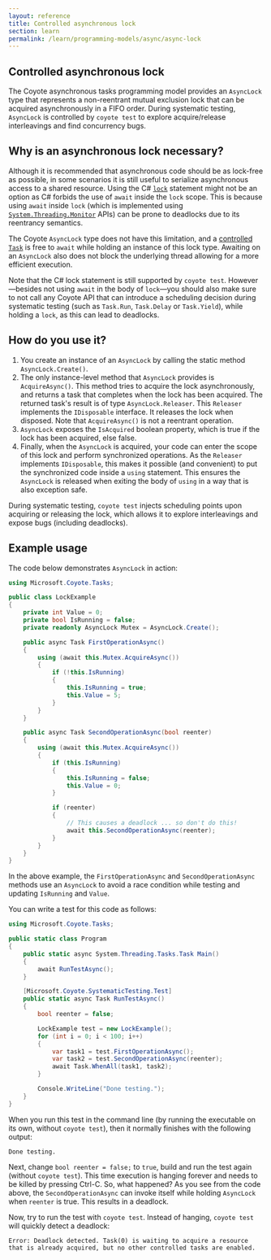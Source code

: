 ```yaml
---
layout: reference
title: Controlled asynchronous lock
section: learn
permalink: /learn/programming-models/async/async-lock
---
```


## Controlled asynchronous lock

The Coyote asynchronous tasks programming model provides an `AsyncLock` type that represents a
non-reentrant mutual exclusion lock that can be acquired asynchronously in a FIFO order. During
systematic testing, `AsyncLock` is controlled by `coyote test` to explore acquire/release
interleavings and find concurrency bugs.

## Why is an asynchronous lock necessary?

Although it is recommended that asynchronous code should be as lock-free as possible, in some
scenarios it is still useful to serialize asynchronous access to a shared resource. Using the C#
[`lock`](https://docs.microsoft.com/en-us/dotnet/csharp/language-reference/keywords/lock-statement)
statement might not be an option as C# forbids the use of `await` inside the `lock` scope. This is
because using `await` inside `lock` (which is implemented using
[`System.Threading.Monitor`](https://docs.microsoft.com/en-us/dotnet/api/system.threading.monitor)
APIs) can be prone to deadlocks due to its reentrancy semantics.

The Coyote `AsyncLock` type does not have this limitation, and a [controlled `Task`](overview) is
free to `await` while holding an instance of this lock type. Awaiting on an `AsyncLock` also does
not block the underlying thread allowing for a more efficient execution.

Note that the C# lock statement is still supported by `coyote test`. However&mdash;besides not using
`await` in the body of `lock`&mdash;you should also make sure to not call any Coyote API that can
introduce a scheduling decision during systematic testing (such as `Task.Run`, `Task.Delay` or
`Task.Yield`), while holding a `lock`, as this can lead to deadlocks.

## How do you use it?

1. You create an instance of an `AsyncLock` by calling the static method `AsyncLock.Create()`.
2. The only instance-level method that `AsyncLock` provides is `AcquireAsync()`. This method tries
   to acquire the lock asynchronously, and returns a task that completes when the lock has been
   acquired. The returned task's result is of type `AsyncLock.Releaser`. This `Releaser` implements
   the `IDisposable` interface. It releases the lock when disposed. Note that `AcquireAsync()` is
   not a reentrant operation.
3. `AsyncLock` exposes the `IsAcquired` boolean property, which is true if the lock has been
   acquired, else false.
4. Finally, when the `AsyncLock` is acquired, your code can enter the scope of this lock and perform
   synchronized operations. As the `Releaser` implements `IDisposable`, this makes it possible (and
   convenient) to put the synchronized code inside a `using` statement. This ensures the `AsyncLock`
   is released when exiting the body of `using` in a way that is also exception safe.

During systematic testing, `coyote test` injects scheduling points upon acquiring or releasing the
lock, which allows it to explore interleavings and expose bugs (including deadlocks).

## Example usage

The code below demonstrates `AsyncLock` in action:

```c#
using Microsoft.Coyote.Tasks;

public class LockExample
{
    private int Value = 0;
    private bool IsRunning = false;
    private readonly AsyncLock Mutex = AsyncLock.Create();

    public async Task FirstOperationAsync()
    {
        using (await this.Mutex.AcquireAsync())
        {
            if (!this.IsRunning)
            {
                this.IsRunning = true;
                this.Value = 5;
            }
        }
    }

    public async Task SecondOperationAsync(bool reenter)
    {
        using (await this.Mutex.AcquireAsync())
        {
            if (this.IsRunning)
            {
                this.IsRunning = false;
                this.Value = 0;
            }

            if (reenter)
            {
                // This causes a deadlock ... so don't do this!
                await this.SecondOperationAsync(reenter);
            }
        }
    }
}
```

In the above example, the `FirstOperationAsync` and `SecondOperationAsync` methods use an
`AsyncLock` to avoid a race condition while testing and updating `IsRunning` and `Value`.

You can write a test for this code as follows:

```c#
using Microsoft.Coyote.Tasks;

public static class Program
{
    public static async System.Threading.Tasks.Task Main()
    {
        await RunTestAsync();
    }

    [Microsoft.Coyote.SystematicTesting.Test]
    public static async Task RunTestAsync()
    {
        bool reenter = false;

        LockExample test = new LockExample();
        for (int i = 0; i < 100; i++)
        {
            var task1 = test.FirstOperationAsync();
            var task2 = test.SecondOperationAsync(reenter);
            await Task.WhenAll(task1, task2);
        }

        Console.WriteLine("Done testing.");
    }
}
```

When you run this test in the command line (by running the executable on its own, without `coyote
test`), then it normally finishes with the following output:

```
Done testing.
```

Next, change `bool reenter = false;` to `true`, build and run the test again (without `coyote
test`). This time execution is hanging forever and needs to be killed by pressing Ctrl-C. So, what
happened? As you see from the code above, the `SecondOperationAsync` can invoke itself while holding
`AsyncLock` when `reenter` is true. This results in a deadlock.

Now, try to run the test with `coyote test`. Instead of hanging, `coyote test` will quickly detect a
deadlock:

```
Error: Deadlock detected. Task(0) is waiting to acquire a resource that is already acquired, but no other controlled tasks are enabled.
```
